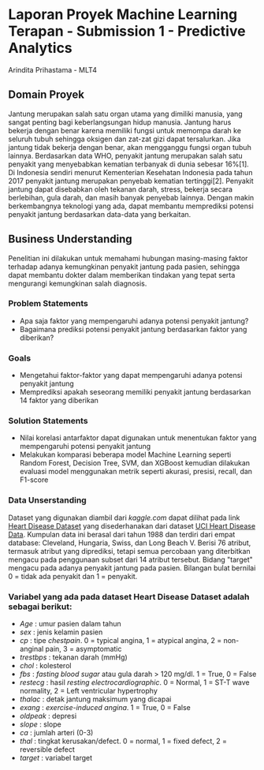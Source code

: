 # Laporan Proyek Machine Learning Terapan - Submission 1 - Predictive Analytics
Arindita Prihastama - MLT4

## Domain Proyek

Jantung merupakan salah satu organ utama yang dimiliki manusia, yang sangat penting bagi keberlangsungan hidup manusia. Jantung harus bekerja dengan benar karena memiliki fungsi untuk memompa darah ke  seluruh tubuh sehingga oksigen dan zat-zat gizi dapat tersalurkan. Jika jantung tidak bekerja dengan benar, akan mengganggu fungsi organ tubuh lainnya. Berdasarkan data WHO, penyakit jantung merupakan salah satu penyakit yang menyebabkan kematian terbanyak di dunia sebesar 16%[1]. Di Indonesia sendiri menurut Kementerian Kesehatan Indonesia pada tahun 2017 penyakit jantung merupakan penyebab kematian tertinggi[2]. Penyakit jantung dapat disebabkan oleh tekanan darah, stress, bekerja secara berlebihan, gula darah, dan masih banyak penyebab lainnya. Dengan makin berkembangnya teknologi yang ada, dapat membantu memprediksi potensi penyakit jantung berdasarkan data-data yang berkaitan.

## Business Understanding
Penelitian ini dilakukan untuk memahami hubungan masing-masing faktor terhadap adanya kemungkinan penyakit jantung pada pasien, sehingga dapat membantu dokter dalam memberikan tindakan yang tepat serta mengurangi kemungkinan salah diagnosis.

### Problem Statements
- Apa saja faktor yang mempengaruhi adanya potensi penyakit jantung?
- Bagaimana prediksi potensi penyakit jantung berdasarkan faktor yang diberikan?

### Goals
- Mengetahui faktor-faktor yang dapat mempengaruhi adanya potensi penyakit jantung
- Memprediksi apakah seseorang memiliki penyakit jantung berdasarkan 14 faktor yang diberikan

### Solution Statements
- Nilai korelasi antarfaktor dapat digunakan untuk menentukan faktor yang mempengaruhi potensi penyakit jantung
- Melakukan komparasi beberapa model Machine Learning seperti Random Forest, Decision Tree, SVM, dan XGBoost kemudian dilakukan evaluasi model menggunakan metrik seperti akurasi, presisi, recall, dan F1-score

### Data Unserstanding
Dataset yang digunakan diambil dari _kaggle.com_ dapat dilihat pada link [Heart Disease Dataset](https://www.kaggle.com/datasets/johnsmith88/heart-disease-dataset) yang disederhanakan dari dataset [UCI Heart Disease Data](https://www.kaggle.com/datasets/redwankarimsony/heart-disease-data). Kumpulan data ini berasal dari tahun 1988 dan terdiri dari empat database: Cleveland, Hungaria, Swiss, dan Long Beach V. Berisi 76 atribut, termasuk atribut yang diprediksi, tetapi semua percobaan yang diterbitkan mengacu pada penggunaan subset dari 14 atribut tersebut. Bidang "target" mengacu pada adanya penyakit jantung pada pasien. Bilangan bulat bernilai 0 = tidak ada penyakit dan 1 = penyakit.

### Variabel yang ada pada dataset Heart Disease Dataset adalah sebagai berikut:
- _Age_ : umur pasien dalam tahun
- _sex_ : jenis kelamin pasien
- _cp_ : tipe _chestpain_. 0 = typical angina, 1 = atypical angina, 2 = non-anginal pain, 3 = asymptomatic
- _trestbps_ : tekanan darah (mmHg)
- _chol_ : kolesterol
- _fbs_ : _fasting blood sugar_ atau gula darah > 120 mg/dl. 1 = True, 0 = False
- _restecg_ : hasil _resting electrocardiographic_. 0 = Normal, 1 = ST-T wave normality, 2 = Left ventricular hypertrophy
- _thalac_ : detak jantung maksimum yang dicapai
- _exang_ : _exercise-induced angina_. 1 = True, 0 = False
- _oldpeak_ : depresi
- _slope_ : slope
- _ca_ : jumlah arteri (0-3)
- _thal_ : tingkat kerusakan/defect. 0 = normal, 1 = fixed defect, 2 = reversible defect
- _target_ : variabel target

